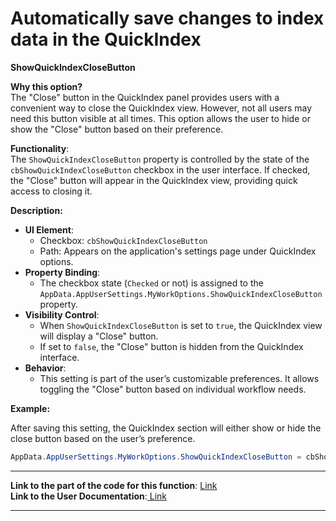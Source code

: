 # Automatically save changes to index data in the QuickIndex

**ShowQuickIndexCloseButton**

**Why this option?**\
The "Close" button in the QuickIndex panel provides users with a convenient way to close the QuickIndex view. However, not all users may need this button visible at all times. This option allows the user to hide or show the "Close" button based on their preference.

**Functionality**:\
The `ShowQuickIndexCloseButton` property is controlled by the state of the `cbShowQuickIndexCloseButton` checkbox in the user interface. If checked, the "Close" button will appear in the QuickIndex view, providing quick access to closing it.

**Description:**

* **UI Element**:
  * Checkbox: `cbShowQuickIndexCloseButton`
  * Path: Appears on the application's settings page under QuickIndex options.
* **Property Binding**:
  * The checkbox state (`Checked` or not) is assigned to the `AppData.AppUserSettings.MyWorkOptions.ShowQuickIndexCloseButton` property.
* **Visibility Control**:
  * When `ShowQuickIndexCloseButton` is set to `true`, the QuickIndex view will display a "Close" button.
  * If set to `false`, the "Close" button is hidden from the QuickIndex interface.
* **Behavior**:
  * This setting is part of the user’s customizable preferences. It allows toggling the "Close" button based on individual workflow needs.

**Example:**

After saving this setting, the QuickIndex section will either show or hide the close button based on the user’s preference.

```csharp
AppData.AppUserSettings.MyWorkOptions.ShowQuickIndexCloseButton = cbShowQuickIndexCloseButton.Checked;
```

***

**Link to the part of the code for this function**: [Link](https://github.com/topfact-AG/topfact6/blob/aee3a94d411bef87aad8b7910abea60216861305/topfact.MyWork/topfact.MyWork/Forms/Settings/frmUserSettings.cs#L264)\
**Link to the User Documentation**:[ Link](https://services.topfact.de/wiki/pages/page?pageid=35822\&g=a011d893-d0d9-45d4-8337-510ee3ff2f6c)

***

